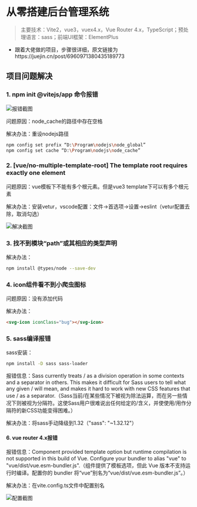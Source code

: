# 从零搭建后台管理系统

> 主要技术：Vite2，vue3，vuex4.x，Vue Router 4.x，TypeScript；预处理语言：sass；前端UI框架：ElementPlus

- 跟着大佬做的项目，步骤很详细，原文链接为https://juejin.cn/post/6960971380435189773

## 项目问题解决

### 1. npm init @vitejs/app 命令报错

![报错截图](https://github.com/zptime/resources/blob/master/images/shanglv-cms-vite/error_1.png)

问题原因：node_cache的路径中存在空格

解决办法：重设nodejs路径

```bash
npm config set prefix “D:\Program\nodejs\node_global”
npm config set cache “D:\Program\nodejs\node_cache”
```

### 2. [vue/no-multiple-template-root] The template root requires exactly one element

问题原因：vue模板下不能有多个根元素。但是vue3 template下可以有多个根元素

解决办法：安装vetur，vscode配置：文件->首选项->设置->eslint（vetur配置去除，取消勾选）

![解决截图](https://github.com/zptime/resources/blob/master/images/shanglv-cms-vite/error_2.png)


### 3. 找不到模块“path”或其相应的类型声明

解决办法：

```bash
npm install @types/node --save-dev
```

### 4. icon组件看不到小爬虫图标

问题原因：没有添加代码

解决办法：
```html
<svg-icon iconClass="bug"></svg-icon>
```

### 5. sass编译报错

sass安装：

```bash
npm install -D sass sass-loader
```

报错信息：Sass currently treats / as a division operation in some contexts and a separator in others. This makes it difficult for Sass users to tell what any given / will mean, and makes it hard to work with new CSS features that use / as a separator.（Sass当前/在某些情况下被视为除法运算，而在另一些情况下则被视为分隔符。这使Sass用户很难说出任何给定的/含义，并使使用/用作分隔符的新CSS功能变得困难。）

解决办法：将sass手动降级到1.32（"sass": "~1.32.12"）

#### 6. vue router 4.x报错

报错信息：Component provided template option but runtime compilation is not supported in this build of Vue. Configure your bundler to alias "vue" to "vue/dist/vue.esm-bundler.js".（组件提供了模板选项，但此 Vue 版本不支持运行时编译。配置你的 bundler 将“vue”别名为“vue/dist/vue.esm-bundler.js”。）

解决办法：在vite.config.ts文件中配置别名

![配置截图](https://github.com/zptime/resources/blob/master/images/shanglv-cms-vite/error_3.png)





